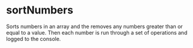 # sortNumbers

Sorts numbers in an array and the removes any numbers greater than or equal to a value. Then each number is run through a set of operations and logged to the console.
